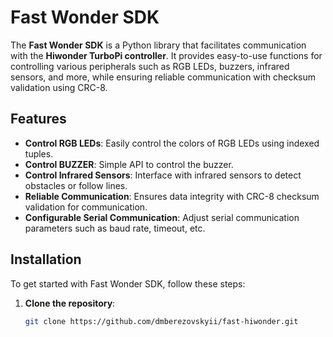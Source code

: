 # Fast Wonder SDK

The **Fast Wonder SDK** is a Python library that facilitates communication with the **Hiwonder TurboPi controller**. It provides easy-to-use functions for controlling various peripherals such as RGB LEDs, buzzers, infrared sensors, and more, while ensuring reliable communication with checksum validation using CRC-8.

## Features

- **Control RGB LEDs**: Easily control the colors of RGB LEDs using indexed tuples.
- **Control BUZZER**: Simple API to control the buzzer.
- **Control Infrared Sensors**: Interface with infrared sensors to detect obstacles or follow lines.
- **Reliable Communication**: Ensures data integrity with CRC-8 checksum validation for communication.
- **Configurable Serial Communication**: Adjust serial communication parameters such as baud rate, timeout, etc.

## Installation

To get started with Fast Wonder SDK, follow these steps:

1. **Clone the repository**:
   ```bash
   git clone https://github.com/dmberezovskyii/fast-hiwonder.git
